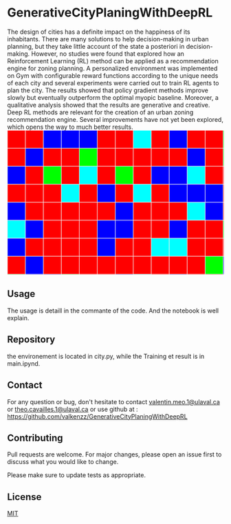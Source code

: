 # GenerativeCityPlaningWithDeepRL
The design of cities has a definite impact on the happiness of its inhabitants. There are many solutions to help decision-making in urban planning, but they take little account of the state a posteriori in decision-making. However, no studies were found that explored how an Reinforcement Learning (RL) method can be applied as a recommendation engine for zoning planning. A personalized environment was implemented on Gym with configurable reward functions according to the unique needs of each city and several experiments were carried out to train RL agents to plan the city. The results showed that policy gradient methods improve slowly but eventually outperform the optimal myopic baseline. Moreover, a qualitative analysis showed that the results are generative and creative. Deep RL methods are relevant for the creation of an urban zoning recommendation engine. Several improvements have not yet been explored, which opens the way to much better results.
![image](./Img&Result/GenerativeCity.png)
## Usage
The usage is detaill in the commante of the code. And the notebook is well explain.
## Repository
the environement is located in city.py, while the Training et result is in main.ipynd.
## Contact
For any question or bug, don't hesitate to contact valentin.meo.1@ulaval.ca or theo.cavailles.1@ulaval.ca or use github at : https://github.com/valkenzz/GenerativeCityPlaningWithDeepRL

## Contributing
Pull requests are welcome. For major changes, please open an issue first to discuss what you would like to change.

Please make sure to update tests as appropriate.
## License
[MIT](https://choosealicense.com/licenses/mit/)
